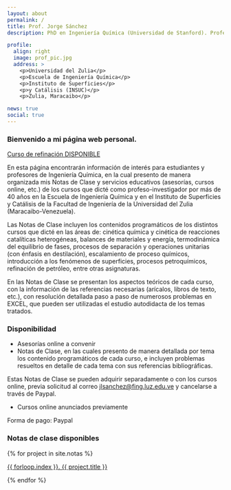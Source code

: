 ```yaml
---
layout: about
permalink: /
title: Prof. Jorge Sánchez
description: PhD en Ingeniería Química (Universidad de Stanford). Profesor Emérito

profile:
  align: right
  image: prof_pic.jpg
  address: >
    <p>Universidad del Zulia</p>
    <p>Escuela de Ingeniería Química</p>
    <p>Instituto de Superficies</p>
    <p>y Catálisis (INSUC)</p>
    <p>Zulia, Maracaibo</p>

news: true
social: true
---
```


### Bienvenido a mi página web personal. 

[Curso de refinación DISPONIBLE](/jorgesanchez/blog/2019/curso_refinacion/)

En esta página encontrarán información  de interés para estudiantes y profesores de Ingeniería Química, en la cual presento de manera organizada mis Notas de Clase y servicios educativos (asesorías, cursos online, etc.) de los cursos que dicté como profeso-investigador por más de 40 años en la Escuela de Ingeniería Química y en el Instituto de Superficies y Catálisis de la Facultad de Ingeniería de la Universidad del Zulia (Maracaibo-Venezuela). 

Las Notas de Clase incluyen los contenidos programáticos de los distintos cursos que dicté en las áreas de: cinética química y cinética de reacciones catalíticas heterogéneas, balances de materiales y energía, termodinámica del equilibrio de fases, procesos de separación y operaciones unitarias (con énfasis en destilación), escalamiento de proceso químicos, introducción a los fenómenos de superficies, procesos petroquímicos, refinación de petróleo, entre otras asignaturas.

En las Notas de Clase se presentan los aspectos teóricos de cada curso, con la información de las referencias necesarias (arícalos, libros de texto, etc.), con resolución detallada paso a paso de numerosos problemas en EXCEL, que pueden ser utilizadas el estudio autodidacta de los temas tratados.

### Disponibilidad
- Asesorías online a convenir
- Notas de Clase, en las cuales presento de manera detallada por tema los contenido programáticos de cada curso, e incluyen problemas resueltos en detalle de cada tema con sus referencias bibliográficas.

Estas Notas de Clase se pueden adquirir separadamente o con los cursos online, previa solicitud al correo jlsanchez@fing.luz.edu.ve y cancelarse a través de Paypal.

- Cursos online anunciados previamente


Forma de pago: Paypal

### Notas de clase disponibles

{% for project in site.notas %}

<div class="link">
        <a href="{{ project.url | prepend: site.baseurl | prepend: site.url }}">
        {{ forloop.index }}.  {{ project.title }}    
        </a>
</div>

{% endfor %}

